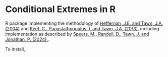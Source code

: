 # Conditional Extremes in R
R package implementing the methodology of 
[Heffernan, J.E. and Tawn, J.A. (2004)](https://academic.oup.com/jrsssb/article/66/3/497/7098439) 
and 
[Keef, C., Papastathopoulos, I. and Tawn, J.A. (2013)](https://www.sciencedirect.com/science/article/pii/S0047259X12002436), 
including implementation as described by 
[Speers, M., Randell, D., Tawn, J. and Jonathan, P. (2024).](https://www.sciencedirect.com/science/article/pii/S0029801824020924).

To install, 
